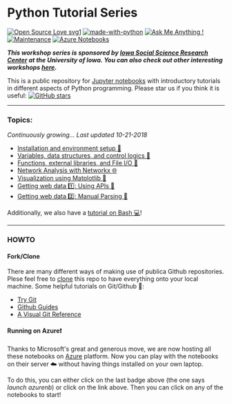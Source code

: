 
Python Tutorial Series
==
[![Open Source Love svg1](https://badges.frapsoft.com/os/v1/open-source.svg?v=103)](https://github.com/ellerbrock/open-source-badges/) [![made-with-python](https://img.shields.io/badge/Made%20with-Python-1f425f.svg)](https://www.python.org/) [![Ask Me Anything !](https://img.shields.io/badge/Ask%20me-anything-1abc9c.svg)](https://GitHub.com/Naereen/ama) [![Maintenance](https://img.shields.io/badge/Maintained%3F-yes-green.svg)](https://GitHub.com/Naereen/StrapDown.js/graphs/commit-activity) [![Azure Notebooks](https://notebooks.azure.com/launch.png)](https://notebooks.azure.com/import/gh/zhiyzuo/python-tutorial)

___This workshop series is sponsored by [Iowa Social Science Research Center](http://ppc.uiowa.edu/isrc) at the University of Iowa. You can also check out other interesting workshops [here](http://ppc.uiowa.edu/isrc/workshops).___

This is a public repository for [Jupyter notebooks](http://jupyter.org/) with introductory tutorials in different aspects of Python programming. Please star us if you think it is useful: 
[![GitHub stars](https://img.shields.io/github/stars/zhiyzuo/python-tutorial.svg?style=social&logo=github&label=Stars)](https://github.com/zhiyzuo/python-tutorial)


---

### Topics:

_Continuously growing... Last updated 10-21-2018_

- [Installation and environment setup :wrench:](https://github.com/zhiyzuo/python-tutorial/blob/master/0-Installation-Environment-Setup.ipynb)
- [Variables, data structures, and control logics :twisted_rightwards_arrows:](https://github.com/zhiyzuo/python-tutorial/blob/master/1-Variables-Data_Structures-Control_Logic.ipynb)
- [Functions, external libraries, and File I/O :page_facing_up:](https://github.com/zhiyzuo/python-tutorial/blob/master/2-Functions-External_Libraries-File_IO.ipynb)
- [Network Analysis with Networkx :globe_with_meridians:](https://github.com/zhiyzuo/python-tutorial/blob/master/3-Network-Analysis-with-NetworkX.ipynb)
- [Visualization using Matplotlib :art:](https://github.com/zhiyzuo/python-tutorial/blob/master/4-Visualization-with-Matplotlib.ipynb)
- [Getting web data :one:: Using APIs :signal_strength:](https://github.com/zhiyzuo/python-tutorial/blob/master/5-Getting-Data-Using-APIs.ipynb)
- [Getting web data :two:: Manual Parsing :muscle:](https://github.com/zhiyzuo/python-tutorial/blob/master/6-Getting-Data-from-Web.ipynb)

Additionally, we also have a [tutorial on Bash :computer:](https://github.com/zhiyzuo/python-tutorial/blob/master/Bash-Tutorial.ipynb)!

---

### HOWTO

#### Fork/Clone
There are many different ways of making use of publica Github repositories. Plese feel free to [clone](https://help.github.com/articles/cloning-a-repository/) this repo to have everything onto your local machine. Some helpful tutorials on Git/Github :book::

- [Try Git](https://try.github.io/levels/1/challenges/1)
- [Github Guides](https://guides.github.com/activities/hello-world/)
- [A Visual Git Reference](http://marklodato.github.io/visual-git-guide/index-en.html)

#### Running on Azure:exclamation:
Thanks to Microsoft's great and generous move, we are now hosting all these notebooks on [Azure](https://notebooks.azure.com/zhiyzuo/libraries/python-workshop) platform. Now you can play with the notebooks on their server :cloud: without having things installed on your own laptop.

To do this, you can either click on the last badge above (the one says _launch azurenb_) or click on the link above. Then you can click on any of the notebooks to start!
